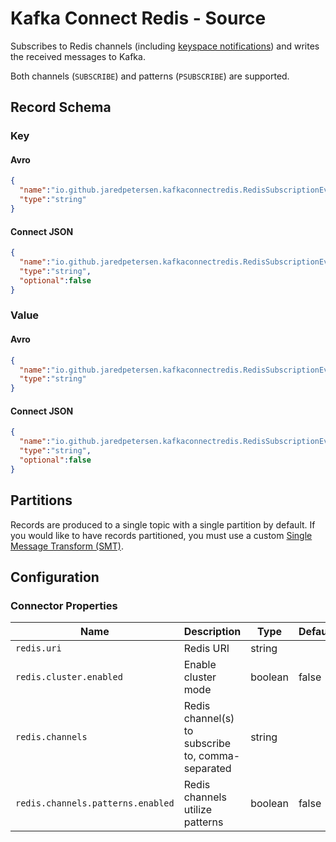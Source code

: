 # Kafka Connect Redis - Source
Subscribes to Redis channels (including [keyspace notifications](https://redis.io/topics/notifications)) and writes the received messages to Kafka.

Both channels (`SUBSCRIBE`) and patterns (`PSUBSCRIBE`) are supported.

## Record Schema

### Key
#### Avro
```json
{
  "name":"io.github.jaredpetersen.kafkaconnectredis.RedisSubscriptionEventKey",
  "type":"string"
}
```

#### Connect JSON
```json
{
  "name":"io.github.jaredpetersen.kafkaconnectredis.RedisSubscriptionEventKey",
  "type":"string",
  "optional":false
}
```

### Value
#### Avro
```json
{
  "name":"io.github.jaredpetersen.kafkaconnectredis.RedisSubscriptionEventValue",
  "type":"string"
}
```

#### Connect JSON
```json
{
  "name":"io.github.jaredpetersen.kafkaconnectredis.RedisSubscriptionEventValue",
  "type":"string",
  "optional":false
}
```

## Partitions
Records are produced to a single topic with a single partition by default. If you would like to have records partitioned, you must use a custom [Single Message Transform (SMT)](https://docs.confluent.io/current/connect/transforms/index.html).

## Configuration
### Connector Properties
| Name                              | Description                                       | Type    | Default | Importance |
| --------------------------------- | ------------------------------------------------- | ------- | ------- | ---------- |
| `redis.uri`                       | Redis URI                                         | string  |         | high       |
| `redis.cluster.enabled`           | Enable cluster mode                               | boolean | false   | high       |
| `redis.channels`                  | Redis channel(s) to subscribe to, comma-separated | string  |         | high       |
| `redis.channels.patterns.enabled` | Redis channels utilize patterns                   | boolean | false   | high       |
